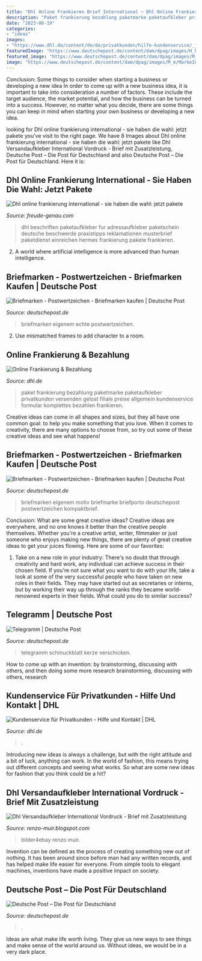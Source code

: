 ```yaml
---
title: "Dhl Online Frankieren Brief International ~ Dhl Online Frankierung International"
description: "Paket frankierung bezahlung paketmarke paketaufkleber privatkunden versenden gelost filiale preise allgemein kundenservice formular komplettes bezahlen frankieren"
date: "2023-06-19"
categories:
- "ideas"
images:
- "https://www.dhl.de/content/de/de/privatkunden/hilfe-kundenservice/_jcr_content/par/responsivegrid_384469192/responsivepar/imagetop6columns_1533878900/image/img.1481537295911.sly.410.medium.jpg"
featuredImage: "https://www.deutschepost.de/content/dam/dpag/images/H_h/Homepage/teaser_btn/teaser_button_110.png/_jcr_content/renditions/w107.png"
featured_image: "https://www.deutschepost.de/content/dam/dpag/images/M_m/MarkeIndividuell/dp-1a_BMI_PK_Zoombild_Geburtstag.jpg/jcr:content/renditions/w1024.jpg"
image: "https://www.deutschepost.de/content/dam/dpag/images/M_m/MarkeIndividuell/dp-1a_BMI_PK_Zoombild_Geburtstag.jpg/jcr:content/renditions/w1024.jpg"
---
```



Conclusion: Some things to consider when starting a business or developing a new idea
In order to come up with a new business idea, it is important to take into consideration a number of factors. These include the target audience, the market potential, and how the business can be turned into a success. However, no matter what you decide, there are some things you can keep in mind when starting your own business or developing a new idea.

	

		
looking for Dhl online frankierung international - sie haben die wahl: jetzt pakete you've visit to the right page. We have 8 Images about Dhl online frankierung international - sie haben die wahl: jetzt pakete like Dhl Versandaufkleber International Vordruck - Brief mit Zusatzleistung, Deutsche Post – Die Post für Deutschland and also Deutsche Post – Die Post für Deutschland. Here it is:
		
    
## Dhl Online Frankierung International - Sie Haben Die Wahl: Jetzt Pakete

<img loading=lazy src="https://freude-genau.com/tbnba/-3yDKXZRAvPU4fmYTzsrZwHaEG.jpg" onerror="this.onerror=null;this.src='https://tse4.mm.bing.net/th?id=OIP.I6vSO75BKx671vwn0AFUtAAAAA&amp;pid=15.1';" alt="Dhl online frankierung international - sie haben die wahl: jetzt pakete">

_Source: freude-genau.com_

>dhl beschriften paketaufkleber fur adressaufkleber paketschein deutsche beschwerde praxistipps reklamationen musterbrief paketdienst einreichen hermes frankierung pakete frankieren. 

	

2. A world where artificial intelligence is more advanced than human intelligence. 

    
## Briefmarken - Postwertzeichen - Briefmarken Kaufen | Deutsche Post

<img loading=lazy src="https://www.deutschepost.de/content/dam/dpag/images/M_m/MarkeIndividuell/dp-1a_BMI_PK_Zoombild_Geburtstag.jpg/jcr:content/renditions/w1024.jpg" onerror="this.onerror=null;this.src='https://tse4.mm.bing.net/th?id=OIP.Gl_Ug0Lzop3zIbykFvl2sAHaEG&amp;pid=15.1';" alt="Briefmarken - Postwertzeichen - Briefmarken kaufen | Deutsche Post">

_Source: deutschepost.de_

>briefmarken eigenem echte postwertzeichen. 

	

2. Use mismatched frames to add character to a room.

    
## Online Frankierung &amp; Bezahlung

<img loading=lazy src="https://www.dhl.de/content/de/de/privatkunden/hilfe-kundenservice/of-bezahlung/_jcr_content/par/responsivegrid_274513654/responsivepar/imagetop6columns/image/img.1476189704708.sly.410.medium.png" onerror="this.onerror=null;this.src='https://tse4.mm.bing.net/th?id=OIP.-Krfq_s4qfBt9l7TWIYn3wHaDt&amp;pid=15.1';" alt="Online Frankierung &amp; Bezahlung">

_Source: dhl.de_

>paket frankierung bezahlung paketmarke paketaufkleber privatkunden versenden gelost filiale preise allgemein kundenservice formular komplettes bezahlen frankieren. 

	

Creative ideas can come in all shapes and sizes, but they all have one common goal: to help you make something that you love. When it comes to creativity, there are many options to choose from, so try out some of these creative ideas and see what happens!

    
## Briefmarken - Postwertzeichen - Briefmarken Kaufen | Deutsche Post

<img loading=lazy src="https://www.deutschepost.de/content/dam/dpag/images/M_m/MarkeIndividuell/dp-1a_BMI_PK_Zoombild_Geburtstag.jpg/jcr:content/renditions/w1200.jpg" onerror="this.onerror=null;this.src='https://tse4.mm.bing.net/th?id=OIP.__kkVHF-92BgpJlE3qJJFQHaEG&amp;pid=15.1';" alt="Briefmarken - Postwertzeichen - Briefmarken kaufen | Deutsche Post">

_Source: deutschepost.de_

>briefmarken eigenem motiv briefmarke briefporto deutschepost postwertzeichen kompaktbrief. 

	

Conclusion: What are some great creative ideas?
Creative ideas are everywhere, and no one knows it better than the creative people themselves. Whether you're a creative artist, writer, filmmaker or just someone who enjoys making new things, there are plenty of great creative ideas to get your juices flowing. Here are some of our favorites: 
1. Take on a new role in your industry: There's no doubt that through creativity and hard work, any individual can achieve success in their chosen field. If you're not sure what you want to do with your life, take a look at some of the very successful people who have taken on new roles in their fields. They may have started out as secretaries or interns, but by working their way up through the ranks they became world-renowned experts in their fields. What could you do to similar success? 


    
## Telegramm | Deutsche Post

<img loading=lazy src="https://www.deutschepost.de/content/dam/dpag/images/T_t/Telegramm/textbild_telegramm_muffin.png/_jcr_content/renditions/w432.png" onerror="this.onerror=null;this.src='https://tse4.mm.bing.net/th?id=OIP.Ez746UcWgu_TOr9XJnxwPgAAAA&amp;pid=15.1';" alt="Telegramm | Deutsche Post">

_Source: deutschepost.de_

>telegramm schmuckblatt kerze verschicken. 

	

How to come up with an invention: by brainstorming, discussing with others, and then doing some more research
brainstorming, discussing with others, research

    
## Kundenservice Für Privatkunden - Hilfe Und Kontakt | DHL

<img loading=lazy src="https://www.dhl.de/content/de/de/privatkunden/hilfe-kundenservice/_jcr_content/par/responsivegrid_384469192/responsivepar/imagetop6columns_1533878900/image/img.1481537295911.sly.410.medium.jpg" onerror="this.onerror=null;this.src='https://tse3.mm.bing.net/th?id=OIP.mwRYnXbTy5kP2vPTFK-adwHaDt&amp;pid=15.1';" alt="Kundenservice für Privatkunden - Hilfe und Kontakt | DHL">

_Source: dhl.de_

>. 

	

Introducing new ideas is always a challenge, but with the right attitude and a bit of luck, anything can work. In the world of fashion, this means trying out different concepts and seeing what works. So what are some new ideas for fashion that you think could be a hit?

    
## Dhl Versandaufkleber International Vordruck - Brief Mit Zusatzleistung

<img loading=lazy src="https://img1.bilder4ebay.de/gallery/008008933/52_f.jpg" onerror="this.onerror=null;this.src='https://tse1.mm.bing.net/th?id=OIP.UjV4IRjxiNrQuqbA3mm71QHaJ4&amp;pid=15.1';" alt="Dhl Versandaufkleber International Vordruck - Brief mit Zusatzleistung">

_Source: renzo-muir.blogspot.com_

>bilder4ebay renzo muir. 

	

Invention can be defined as the process of creating something new out of nothing. It has been around since before man had any written records, and has helped make life easier for everyone. From simple tools to elegant machines, inventions have made a positive impact on society.

    
## Deutsche Post – Die Post Für Deutschland

<img loading=lazy src="https://www.deutschepost.de/content/dam/dpag/images/H_h/Homepage/teaser_btn/teaser_button_110.png/_jcr_content/renditions/w107.png" onerror="this.onerror=null;this.src='https://tse3.mm.bing.net/th?id=OIP.g8Fzzb8b9C22T9Z_1Kjz7QAAAA&amp;pid=15.1';" alt="Deutsche Post – Die Post für Deutschland">

_Source: deutschepost.de_

>. 

	

Ideas are what make life worth living. They give us new ways to see things and make sense of the world around us. Without ideas, we would be in a very dark place.

